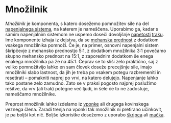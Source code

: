 # Množilnik

_Množilnik_ je komponenta, s katero dosežemo pomnožitev sile na del [napenjalnega sistema](napenjalni-sistem), na katerem je nameščena. Uporabimo ga, kadar s samim napenjalnim sistemom ne uspemo doseči dovoljšnje [napetosti](napetost) [traku](trak). Ime komponente izhaja iz dejstva, da se [mehanska prednost](mehanska-prednost) z dodatkom vsakega množilnika pomnoži. Če je, na primer, osnovni napenjalni sistem škripčevje z mehansko prednostjo 5:1, z dodatkom množilnika 3:1 povečamo skupno mehansko prednost na 15:1, z zaporednim dodatkom še enega enakega množilnika pa že na 45:1. Čeprav se to sliši zelo praktično, saj z veliko pomnožitvijo lahko en sam človek doseže precejšnje sile, imajo množilniki slabo lastnost, da jih je treba po vsakem potegu razbremeniti in resetirati – pomakniti naprej po vrvi, na katero delujejo. Napenjanje lahko tako postane zelo zamudno. Zato se v praksi pogosto najprej poslužimo rešitve, da vrv (ali trak) potegne več ljudi, in šele če to ne zadostuje, nameščamo množilnike.

Preprost množilnik lahko izdelamo iz [vponke](vponka) ali drugega kovinskega veznega člena. Zaradi trenja na vponki tak množilnik ni pretirano učinkovit, je pa boljši kot nič. Boljše izkoristke dosežemo z uporabo [škripca](skripec) ali [mačka](macek).
